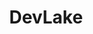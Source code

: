 ---
draft: false
title: DevLake
content:
  id: devlake
  name: DevLake
  logo: /images/development/dev-tools/devlake/logo.png
  website: https://devlake.apache.org/
  iframe_website: /website-iframe/development/dev-tools/devlake
  dashboardImage: /images/development/dev-tools/devlake/screenshot-1.png
  short_description: A dev data platform that ingests, analyzes, and visualizes the fragmented data from DevOps tools to extract insights for engineering excellence, developer experience, and community growth
  description: Apache DevLake is an open-source dev data platform that ingests, analyzes, and visualizes the fragmented data from DevOps tools to extract insights for engineering excellence, developer experience, and community growth. it is designed for developer teams looking to make better sense of their development process and to bring a more data-driven approach to their practices.
  features:
    - title: Defragment Your Data Silos
      description: Your Dev Data lives in many silos and tools. Apache DevLake brings them all together to give you a complete view of your Software Development Life Cycle (SDLC).
    - title: Out-of-the-Box Analysis
      description: From DORA to scrum retros, Apache DevLake implements metrics effortlessly with prebuilt dashboards supporting common frameworks and goals.
    - title: Flexible. Extensible. Adaptable.
      description: Apache DevLake fits teams of all shapes and sizes and can be readily extended to support new data sources, metrics, and dashboards, with a flexible framework for data collection and transformation.
    - title: Supported Data Sources
      description: Jira, TAPD, GitHub, Jira, GitLab, BitBucket, Gitee, Jenkins, GitHub Action, GitLab CI and Feishu.
  screenshots:
    - /images/development/dev-tools/devlake/screenshot-1.png
    - /images/development/dev-tools/devlake/screenshot-2.png
---